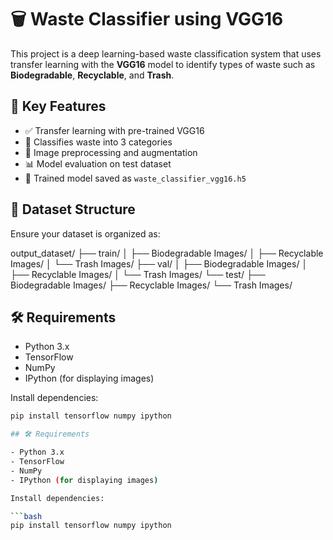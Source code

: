 # 🗑️ Waste Classifier using VGG16

This project is a deep learning-based waste classification system that uses transfer learning with the **VGG16** model to identify types of waste such as **Biodegradable**, **Recyclable**, and **Trash**.

## 🧠 Key Features

- ✅ Transfer learning with pre-trained VGG16
- 📂 Classifies waste into 3 categories
- 📸 Image preprocessing and augmentation
- 📊 Model evaluation on test dataset
- 💾 Trained model saved as `waste_classifier_vgg16.h5`

## 📁 Dataset Structure

Ensure your dataset is organized as:

output_dataset/
├── train/
│ ├── Biodegradable Images/
│ ├── Recyclable Images/
│ └── Trash Images/
├── val/
│ ├── Biodegradable Images/
│ ├── Recyclable Images/
│ └── Trash Images/
└── test/
├── Biodegradable Images/
├── Recyclable Images/
└── Trash Images/



## 🛠️ Requirements

- Python 3.x
- TensorFlow
- NumPy
- IPython (for displaying images)

Install dependencies:

```bash
pip install tensorflow numpy ipython

## 🛠️ Requirements

- Python 3.x
- TensorFlow
- NumPy
- IPython (for displaying images)

Install dependencies:

```bash
pip install tensorflow numpy ipython
